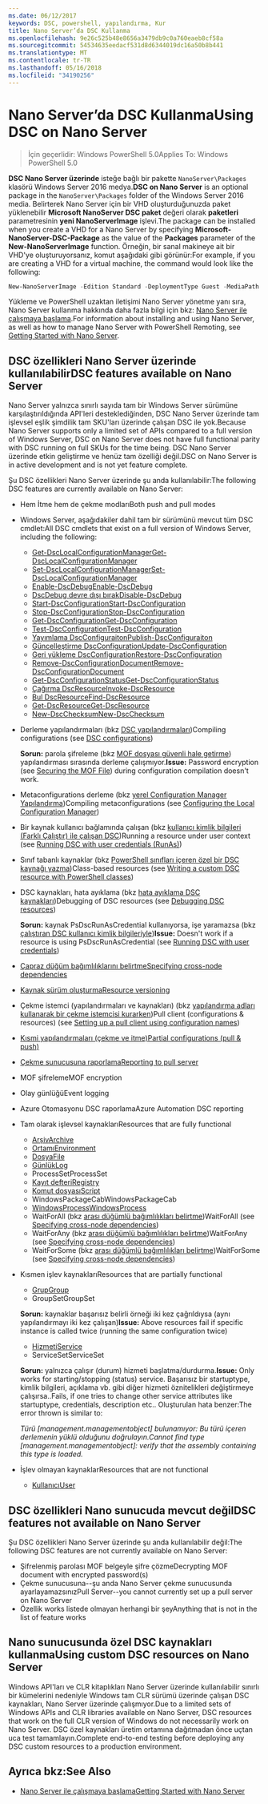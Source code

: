```yaml
---
ms.date: 06/12/2017
keywords: DSC, powershell, yapılandırma, Kur
title: Nano Server’da DSC Kullanma
ms.openlocfilehash: 9e26c525b48e8656a3479db9c0a760eaeb8cf58a
ms.sourcegitcommit: 54534635eedacf531d8d6344019dc16a50b8b441
ms.translationtype: MT
ms.contentlocale: tr-TR
ms.lasthandoff: 05/16/2018
ms.locfileid: "34190256"
---
```

# <a name="using-dsc-on-nano-server"></a><span data-ttu-id="33cff-103">Nano Server’da DSC Kullanma</span><span class="sxs-lookup"><span data-stu-id="33cff-103">Using DSC on Nano Server</span></span>

> <span data-ttu-id="33cff-104">İçin geçerlidir: Windows PowerShell 5.0</span><span class="sxs-lookup"><span data-stu-id="33cff-104">Applies To: Windows PowerShell 5.0</span></span>

<span data-ttu-id="33cff-105">**DSC Nano Server üzerinde** isteğe bağlı bir pakette `NanoServer\Packages` klasörü Windows Server 2016 medya.</span><span class="sxs-lookup"><span data-stu-id="33cff-105">**DSC on Nano Server** is an optional package in the `NanoServer\Packages` folder of the Windows Server 2016 media.</span></span> <span data-ttu-id="33cff-106">Belirterek Nano Server için bir VHD oluşturduğunuzda paket yüklenebilir **Microsoft NanoServer DSC paket** değeri olarak **paketleri** parametresinin **yeni NanoServerImage**  işlevi.</span><span class="sxs-lookup"><span data-stu-id="33cff-106">The package can be installed when you create a VHD for a Nano Server by specifying **Microsoft-NanoServer-DSC-Package** as the value of the **Packages** parameter of the **New-NanoServerImage** function.</span></span> <span data-ttu-id="33cff-107">Örneğin, bir sanal makineye ait bir VHD'ye oluşturuyorsanız, komut aşağıdaki gibi görünür:</span><span class="sxs-lookup"><span data-stu-id="33cff-107">For example, if you are creating a VHD for a virtual machine, the command would look like the following:</span></span>

```powershell
New-NanoServerImage -Edition Standard -DeploymentType Guest -MediaPath f:\ -BasePath .\Base -TargetPath .\Nano1\Nano.vhd -ComputerName Nano1 -Packages Microsoft-NanoServer-DSC-Package
```

<span data-ttu-id="33cff-108">Yükleme ve PowerShell uzaktan iletişimi Nano Server yönetme yanı sıra, Nano Server kullanma hakkında daha fazla bilgi için bkz: [Nano Server ile çalışmaya başlama](https://technet.microsoft.com/library/mt126167.aspx).</span><span class="sxs-lookup"><span data-stu-id="33cff-108">For information about installing and using Nano Server, as well as how to manage Nano Server with PowerShell Remoting, see [Getting Started with Nano Server](https://technet.microsoft.com/library/mt126167.aspx).</span></span>


## <a name="dsc-features-available-on-nano-server"></a><span data-ttu-id="33cff-109">DSC özellikleri Nano Server üzerinde kullanılabilir</span><span class="sxs-lookup"><span data-stu-id="33cff-109">DSC features available on Nano Server</span></span>

 <span data-ttu-id="33cff-110">Nano Server yalnızca sınırlı sayıda tam bir Windows Server sürümüne karşılaştırıldığında API'leri desteklediğinden, DSC Nano Server üzerinde tam işlevsel eşlik şimdilik tam SKU'ları üzerinde çalışan DSC ile yok.</span><span class="sxs-lookup"><span data-stu-id="33cff-110">Because Nano Server supports only a limited set of APIs compared to a full version of Windows Server, DSC on Nano Server does not have full functional parity with DSC running on full SKUs for the time being.</span></span> <span data-ttu-id="33cff-111">DSC Nano Server üzerinde etkin geliştirme ve henüz tam özelliği değil.</span><span class="sxs-lookup"><span data-stu-id="33cff-111">DSC on Nano Server is in active development and is not yet feature complete.</span></span>

 <span data-ttu-id="33cff-112">Şu DSC özellikleri Nano Server üzerinde şu anda kullanılabilir:</span><span class="sxs-lookup"><span data-stu-id="33cff-112">The following DSC features are currently available on Nano Server:</span></span>


* <span data-ttu-id="33cff-113">Hem İtme hem de çekme modları</span><span class="sxs-lookup"><span data-stu-id="33cff-113">Both push and pull modes</span></span>

* <span data-ttu-id="33cff-114">Windows Server, aşağıdakiler dahil tam bir sürümünü mevcut tüm DSC cmdlet:</span><span class="sxs-lookup"><span data-stu-id="33cff-114">All DSC cmdlets that exist on a full version of Windows Server, including the following:</span></span>
  * [<span data-ttu-id="33cff-115">Get-DscLocalConfigurationManager</span><span class="sxs-lookup"><span data-stu-id="33cff-115">Get-DscLocalConfigurationManager</span></span>](https://technet.microsoft.com/library/dn407378.aspx)
  * [<span data-ttu-id="33cff-116">Set-DscLocalConfigurationManager</span><span class="sxs-lookup"><span data-stu-id="33cff-116">Set-DscLocalConfigurationManager</span></span>](https://technet.microsoft.com/library/dn521621.aspx)
  * [<span data-ttu-id="33cff-117">Enable-DscDebug</span><span class="sxs-lookup"><span data-stu-id="33cff-117">Enable-DscDebug</span></span>](https://technet.microsoft.com/en-us/library/mt517870.aspx)
  * [<span data-ttu-id="33cff-118">DscDebug devre dışı bırak</span><span class="sxs-lookup"><span data-stu-id="33cff-118">Disable-DscDebug</span></span>](https://technet.microsoft.com/en-us/library/mt517872.aspx)
  * [<span data-ttu-id="33cff-119">Start-DscConfiguration</span><span class="sxs-lookup"><span data-stu-id="33cff-119">Start-DscConfiguration</span></span>](https://technet.microsoft.com/en-us/library/dn521623.aspx)
  * [<span data-ttu-id="33cff-120">Stop-DscConfiguration</span><span class="sxs-lookup"><span data-stu-id="33cff-120">Stop-DscConfiguration</span></span>](https://technet.microsoft.com/en-us/library/mt143542.aspx)
  * [<span data-ttu-id="33cff-121">Get-DscConfiguration</span><span class="sxs-lookup"><span data-stu-id="33cff-121">Get-DscConfiguration</span></span>](https://technet.microsoft.com/en-us/library/dn407379.aspx)
  * [<span data-ttu-id="33cff-122">Test-DscConfiguration</span><span class="sxs-lookup"><span data-stu-id="33cff-122">Test-DscConfiguration</span></span>](https://technet.microsoft.com/en-us/library/dn407382.aspx)
  * [<span data-ttu-id="33cff-123">Yayımlama DscConfiguraiton</span><span class="sxs-lookup"><span data-stu-id="33cff-123">Publish-DscConfiguraiton</span></span>](https://technet.microsoft.com/en-us/library/mt517875.aspx)
  * [<span data-ttu-id="33cff-124">Güncelleştirme DscConfiguration</span><span class="sxs-lookup"><span data-stu-id="33cff-124">Update-DscConfiguration</span></span>](https://technet.microsoft.com/en-us/library/mt143541.aspx)
  * [<span data-ttu-id="33cff-125">Geri yükleme DscConfiguration</span><span class="sxs-lookup"><span data-stu-id="33cff-125">Restore-DscConfiguration</span></span>](https://technet.microsoft.com/en-us/library/dn407383.aspx)
  * [<span data-ttu-id="33cff-126">Remove-DscConfigurationDocument</span><span class="sxs-lookup"><span data-stu-id="33cff-126">Remove-DscConfigurationDocument</span></span>](https://technet.microsoft.com/en-us/library/mt143544.aspx)
  * [<span data-ttu-id="33cff-127">Get-DscConfigurationStatus</span><span class="sxs-lookup"><span data-stu-id="33cff-127">Get-DscConfigurationStatus</span></span>](https://technet.microsoft.com/en-us/library/mt517868.aspx)
  * [<span data-ttu-id="33cff-128">Çağırma DscResource</span><span class="sxs-lookup"><span data-stu-id="33cff-128">Invoke-DscResource</span></span>](https://technet.microsoft.com/en-us/library/mt517869.aspx)
  * [<span data-ttu-id="33cff-129">Bul DscResource</span><span class="sxs-lookup"><span data-stu-id="33cff-129">Find-DscResource</span></span>](https://technet.microsoft.com/en-us/library/mt517874.aspx)
  * [<span data-ttu-id="33cff-130">Get-DscResource</span><span class="sxs-lookup"><span data-stu-id="33cff-130">Get-DscResource</span></span>](https://technet.microsoft.com/en-us/library/dn521625.aspx)
  * [<span data-ttu-id="33cff-131">New-DscChecksum</span><span class="sxs-lookup"><span data-stu-id="33cff-131">New-DscChecksum</span></span>](https://technet.microsoft.com/en-us/library/dn521622.aspx)

* <span data-ttu-id="33cff-132">Derleme yapılandırmaları (bkz [DSC yapılandırmaları](configurations.md))</span><span class="sxs-lookup"><span data-stu-id="33cff-132">Compiling configurations (see [DSC configurations](configurations.md))</span></span>

  <span data-ttu-id="33cff-133">**Sorun:** parola şifreleme (bkz [MOF dosyası güvenli hale getirme](securemof.md)) yapılandırması sırasında derleme çalışmıyor.</span><span class="sxs-lookup"><span data-stu-id="33cff-133">**Issue:** Password encryption (see [Securing the MOF File](securemof.md)) during configuration compilation doesn't work.</span></span>

* <span data-ttu-id="33cff-134">Metaconfigurations derleme (bkz [yerel Configuration Manager Yapılandırma](metaConfig.md))</span><span class="sxs-lookup"><span data-stu-id="33cff-134">Compiling metaconfigurations (see [Configuring the Local Configuration Manager](metaConfig.md))</span></span>

* <span data-ttu-id="33cff-135">Bir kaynak kullanıcı bağlamında çalışan (bkz [kullanıcı kimlik bilgileri (Farklı Çalıştır) ile çalışan DSC](runAsUser.md))</span><span class="sxs-lookup"><span data-stu-id="33cff-135">Running a resource under user context (see [Running DSC with user credentials (RunAs)](runAsUser.md))</span></span>

* <span data-ttu-id="33cff-136">Sınıf tabanlı kaynaklar (bkz [PowerShell sınıfları içeren özel bir DSC kaynağı yazma](authoringResourceClass.md))</span><span class="sxs-lookup"><span data-stu-id="33cff-136">Class-based resources (see [Writing a custom DSC resource with PowerShell classes](authoringResourceClass.md))</span></span>

* <span data-ttu-id="33cff-137">DSC kaynakları, hata ayıklama (bkz [hata ayıklama DSC kaynakları](debugresource.md))</span><span class="sxs-lookup"><span data-stu-id="33cff-137">Debugging of DSC resources (see [Debugging DSC resources](debugresource.md))</span></span>

  <span data-ttu-id="33cff-138">**Sorun:** kaynak PsDscRunAsCredential kullanıyorsa, işe yaramazsa (bkz [çalıştıran DSC kullanıcı kimlik bilgileriyle](runAsUser.md))</span><span class="sxs-lookup"><span data-stu-id="33cff-138">**Issue:** Doesn't work if a resource is using PsDscRunAsCredential (see [Running DSC with user credentials](runAsUser.md))</span></span>

* [<span data-ttu-id="33cff-139">Çapraz düğüm bağımlılıklarını belirtme</span><span class="sxs-lookup"><span data-stu-id="33cff-139">Specifying cross-node dependencies</span></span>](crossNodeDependencies.md)

* [<span data-ttu-id="33cff-140">Kaynak sürüm oluşturma</span><span class="sxs-lookup"><span data-stu-id="33cff-140">Resource versioning</span></span>](sxsResource.md)

* <span data-ttu-id="33cff-141">Çekme istemci (yapılandırmaları ve kaynakları) (bkz [yapılandırma adları kullanarak bir çekme istemcisi kurarken](pullClientConfigNames.md))</span><span class="sxs-lookup"><span data-stu-id="33cff-141">Pull client (configurations & resources) (see [Setting up a pull client using configuration names](pullClientConfigNames.md))</span></span>

* [<span data-ttu-id="33cff-142">Kısmi yapılandırmaları (çekme ve itme)</span><span class="sxs-lookup"><span data-stu-id="33cff-142">Partial configurations (pull & push)</span></span>](partialConfigs.md)

* [<span data-ttu-id="33cff-143">Çekme sunucusuna raporlama</span><span class="sxs-lookup"><span data-stu-id="33cff-143">Reporting to pull server</span></span>](reportServer.md)

* <span data-ttu-id="33cff-144">MOF şifreleme</span><span class="sxs-lookup"><span data-stu-id="33cff-144">MOF encryption</span></span>

* <span data-ttu-id="33cff-145">Olay günlüğü</span><span class="sxs-lookup"><span data-stu-id="33cff-145">Event logging</span></span>

* <span data-ttu-id="33cff-146">Azure Otomasyonu DSC raporlama</span><span class="sxs-lookup"><span data-stu-id="33cff-146">Azure Automation DSC reporting</span></span>

* <span data-ttu-id="33cff-147">Tam olarak işlevsel kaynakları</span><span class="sxs-lookup"><span data-stu-id="33cff-147">Resources that are fully functional</span></span>
  * [<span data-ttu-id="33cff-148">Arşiv</span><span class="sxs-lookup"><span data-stu-id="33cff-148">Archive</span></span>](archiveResource.md)
  * [<span data-ttu-id="33cff-149">Ortamı</span><span class="sxs-lookup"><span data-stu-id="33cff-149">Environment</span></span>](environmentResource.md)
  * [<span data-ttu-id="33cff-150">Dosya</span><span class="sxs-lookup"><span data-stu-id="33cff-150">File</span></span>](fileResource.md)
  * [<span data-ttu-id="33cff-151">Günlük</span><span class="sxs-lookup"><span data-stu-id="33cff-151">Log</span></span>](logResource.md)
  * <span data-ttu-id="33cff-152">ProcessSet</span><span class="sxs-lookup"><span data-stu-id="33cff-152">ProcessSet</span></span>
  * [<span data-ttu-id="33cff-153">Kayıt defteri</span><span class="sxs-lookup"><span data-stu-id="33cff-153">Registry</span></span>](registryResource.md)
  * [<span data-ttu-id="33cff-154">Komut dosyası</span><span class="sxs-lookup"><span data-stu-id="33cff-154">Script</span></span>](scriptResource.md)
  * <span data-ttu-id="33cff-155">WindowsPackageCab</span><span class="sxs-lookup"><span data-stu-id="33cff-155">WindowsPackageCab</span></span>
  * [<span data-ttu-id="33cff-156">WindowsProcess</span><span class="sxs-lookup"><span data-stu-id="33cff-156">WindowsProcess</span></span>](windowsProcessResource.md)
  * <span data-ttu-id="33cff-157">WaitForAll (bkz [arası düğümlü bağımlılıkları belirtme](crossNodeDependencies.md))</span><span class="sxs-lookup"><span data-stu-id="33cff-157">WaitForAll (see [Specifying cross-node dependencies](crossNodeDependencies.md))</span></span>
  * <span data-ttu-id="33cff-158">WaitForAny (bkz [arası düğümlü bağımlılıkları belirtme](crossNodeDependencies.md))</span><span class="sxs-lookup"><span data-stu-id="33cff-158">WaitForAny (see [Specifying cross-node dependencies](crossNodeDependencies.md))</span></span>
  * <span data-ttu-id="33cff-159">WaitForSome (bkz [arası düğümlü bağımlılıkları belirtme](crossNodeDependencies.md))</span><span class="sxs-lookup"><span data-stu-id="33cff-159">WaitForSome (see [Specifying cross-node dependencies](crossNodeDependencies.md))</span></span>

* <span data-ttu-id="33cff-160">Kısmen işlev kaynakları</span><span class="sxs-lookup"><span data-stu-id="33cff-160">Resources that are partially functional</span></span>
  * [<span data-ttu-id="33cff-161">Grup</span><span class="sxs-lookup"><span data-stu-id="33cff-161">Group</span></span>](groupResource.md)
  * <span data-ttu-id="33cff-162">GroupSet</span><span class="sxs-lookup"><span data-stu-id="33cff-162">GroupSet</span></span>

  <span data-ttu-id="33cff-163">**Sorun:** kaynaklar başarısız belirli örneği iki kez çağrıldıysa (aynı yapılandırmayı iki kez çalışan)</span><span class="sxs-lookup"><span data-stu-id="33cff-163">**Issue:** Above resources fail if specific instance is called twice (running the same configuration twice)</span></span>

  * [<span data-ttu-id="33cff-164">Hizmeti</span><span class="sxs-lookup"><span data-stu-id="33cff-164">Service</span></span>](serviceResource.md)
  * <span data-ttu-id="33cff-165">ServiceSet</span><span class="sxs-lookup"><span data-stu-id="33cff-165">ServiceSet</span></span>

  <span data-ttu-id="33cff-166">**Sorun:** yalnızca çalışır (durum) hizmeti başlatma/durdurma.</span><span class="sxs-lookup"><span data-stu-id="33cff-166">**Issue:** Only works for starting/stopping (status) service.</span></span> <span data-ttu-id="33cff-167">Başarısız bir startuptype, kimlik bilgileri, açıklama vb. gibi diğer hizmeti öznitelikleri değiştirmeye çalışırsa..</span><span class="sxs-lookup"><span data-stu-id="33cff-167">Fails, if one tries to change other service attributes like startuptype, credentials, description etc..</span></span> <span data-ttu-id="33cff-168">Oluşturulan hata benzer:</span><span class="sxs-lookup"><span data-stu-id="33cff-168">The error thrown is similar to:</span></span>

  <span data-ttu-id="33cff-169">*Türü [management.managementobject] bulunamıyor: Bu türü içeren derlemenin yüklü olduğunu doğrulayın.*</span><span class="sxs-lookup"><span data-stu-id="33cff-169">*Cannot find type [management.managementobject]: verify that the assembly containing this type is loaded.*</span></span>

* <span data-ttu-id="33cff-170">İşlev olmayan kaynaklar</span><span class="sxs-lookup"><span data-stu-id="33cff-170">Resources that are not functional</span></span>
  * [<span data-ttu-id="33cff-171">Kullanıcı</span><span class="sxs-lookup"><span data-stu-id="33cff-171">User</span></span>](userResource.md)


## <a name="dsc-features-not-available-on-nano-server"></a><span data-ttu-id="33cff-172">DSC özellikleri Nano sunucuda mevcut değil</span><span class="sxs-lookup"><span data-stu-id="33cff-172">DSC features not available on Nano Server</span></span>

<span data-ttu-id="33cff-173">Şu DSC özellikleri Nano Server üzerinde şu anda kullanılabilir değil:</span><span class="sxs-lookup"><span data-stu-id="33cff-173">The following DSC features are not currently available on Nano Server:</span></span>

* <span data-ttu-id="33cff-174">Şifrelenmiş parolası MOF belgeyle şifre çözme</span><span class="sxs-lookup"><span data-stu-id="33cff-174">Decrypting MOF document with encrypted password(s)</span></span>
* <span data-ttu-id="33cff-175">Çekme sunucusuna--şu anda Nano Server çekme sunucusunda ayarlayamazsınız</span><span class="sxs-lookup"><span data-stu-id="33cff-175">Pull Server--you cannot currently set up a pull server on Nano Server</span></span>
* <span data-ttu-id="33cff-176">Özellik works listede olmayan herhangi bir şey</span><span class="sxs-lookup"><span data-stu-id="33cff-176">Anything that is not in the list of feature works</span></span>

## <a name="using-custom-dsc-resources-on-nano-server"></a><span data-ttu-id="33cff-177">Nano sunucusunda özel DSC kaynakları kullanma</span><span class="sxs-lookup"><span data-stu-id="33cff-177">Using custom DSC resources on Nano Server</span></span>

<span data-ttu-id="33cff-178">Windows API'ları ve CLR kitaplıkları Nano Server üzerinde kullanılabilir sınırlı bir kümelerini nedeniyle Windows tam CLR sürümü üzerinde çalışan DSC kaynakları, Nano Server üzerinde çalışmıyor.</span><span class="sxs-lookup"><span data-stu-id="33cff-178">Due to a limited sets of Windows APIs and CLR libraries available on Nano Server, DSC resources that work on the full CLR version of Windows do not necessarily work on Nano Server.</span></span>
<span data-ttu-id="33cff-179">DSC özel kaynakları üretim ortamına dağıtmadan önce uçtan uca test tamamlayın.</span><span class="sxs-lookup"><span data-stu-id="33cff-179">Complete end-to-end testing before deploying any DSC custom resources to a production environment.</span></span>

## <a name="see-also"></a><span data-ttu-id="33cff-180">Ayrıca bkz:</span><span class="sxs-lookup"><span data-stu-id="33cff-180">See Also</span></span>
- [<span data-ttu-id="33cff-181">Nano Server ile çalışmaya başlama</span><span class="sxs-lookup"><span data-stu-id="33cff-181">Getting Started with Nano Server</span></span>](https://technet.microsoft.com/library/mt126167.aspx)